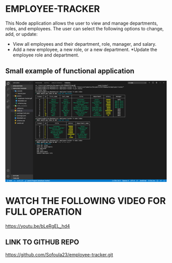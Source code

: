 # EMPLOYEE-TRACKER

This Node application allows the user to view and manage departments, roles, and employees. 
The user can select the following options to change, add, or update:

* View all employees and their department, role, manager, and salary.
* Add a new employee, a new role, or a new department.
*Update the employee role and department. 

## Small example of functional application

![Employee-Tracker](./assets/et.png)


# WATCH THE FOLLOWING VIDEO FOR FULL OPERATION 

https://youtu.be/bLeRgEL_hd4 


## LINK TO GITHUB REPO

https://github.com/Sofoula23/employee-tracker.git
